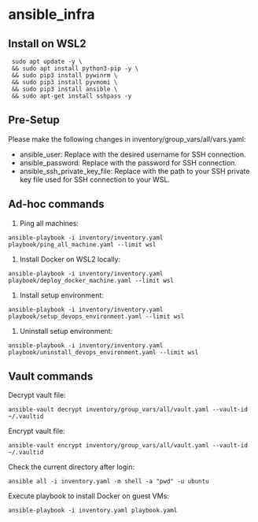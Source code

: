 # ansible_infra
## Install on WSL2
```
 sudo apt update -y \
 && sudo apt install python3-pip -y \
 && sudo pip3 install pywinrm \
 && sudo pip3 install pyvmomi \
 && sudo pip3 install ansible \
 && sudo apt-get install sshpass -y
```

## Pre-Setup
Please make the following changes in inventory/group_vars/all/vars.yaml:
* ansible_user: Replace with the desired username for SSH connection.
* ansible_password: Replace with the password for SSH connection.
* ansible_ssh_private_key_file: Replace with the path to your SSH private key file used for SSH connection to your WSL.
## Ad-hoc commands

1. Ping all machines:
```
ansible-playbook -i inventory/inventory.yaml playbook/ping_all_machine.yaml --limit wsl
```
1. Install Docker on WSL2 locally:
```
ansible-playbook -i inventory/inventory.yaml playbook/deploy_docker_machine.yaml --limit wsl
```

1. Install setup environment:
```
ansible-playbook -i inventory/inventory.yaml playbook/setup_devops_environment.yaml --limit wsl
```

1. Uninstall setup environment:
```
ansible-playbook -i inventory/inventory.yaml playbook/uninstall_devops_environment.yaml --limit wsl
```

## Vault commands
Decrypt vault file:
```
ansible-vault decrypt inventory/group_vars/all/vault.yaml --vault-id ~/.vaultid
```

Encrypt vault file:
```
ansible-vault encrypt inventory/group_vars/all/vault.yaml --vault-id ~/.vaultid
```

Check the current directory after login:

```
ansible all -i inventory.yaml -m shell -a "pwd" -u ubuntu
```



Execute playbook to install Docker on guest VMs:
```
ansible-playbook -i inventory.yaml playbook.yaml
```
